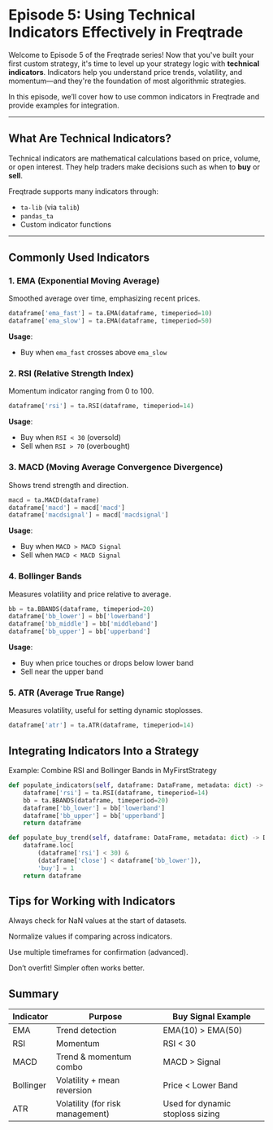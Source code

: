 # Episode 5: Using Technical Indicators Effectively in Freqtrade

Welcome to Episode 5 of the Freqtrade series! Now that you've built your first custom strategy, it's time to level up your strategy logic with **technical indicators**. Indicators help you understand price trends, volatility, and momentum—and they're the foundation of most algorithmic strategies.

In this episode, we’ll cover how to use common indicators in Freqtrade and provide examples for integration.

---

## What Are Technical Indicators?

Technical indicators are mathematical calculations based on price, volume, or open interest. They help traders make decisions such as when to **buy** or **sell**.

Freqtrade supports many indicators through:

- `ta-lib` (via `talib`)
- `pandas_ta`
- Custom indicator functions

---

## Commonly Used Indicators

### 1. **EMA (Exponential Moving Average)**

Smoothed average over time, emphasizing recent prices.

```python
dataframe['ema_fast'] = ta.EMA(dataframe, timeperiod=10)
dataframe['ema_slow'] = ta.EMA(dataframe, timeperiod=50)
```

**Usage**:
- Buy when `ema_fast` crosses above `ema_slow`

### 2. RSI (Relative Strength Index)
Momentum indicator ranging from 0 to 100.

```python
dataframe['rsi'] = ta.RSI(dataframe, timeperiod=14)
```

**Usage**:
- Buy when `RSI < 30` (oversold)
- Sell when `RSI > 70` (overbought)

### 3. MACD (Moving Average Convergence Divergence)
Shows trend strength and direction.

```python
macd = ta.MACD(dataframe)
dataframe['macd'] = macd['macd']
dataframe['macdsignal'] = macd['macdsignal']
```

**Usage**:
- Buy when `MACD > MACD Signal`
- Sell when `MACD < MACD Signal`

### 4. Bollinger Bands
Measures volatility and price relative to average.

```python
bb = ta.BBANDS(dataframe, timeperiod=20)
dataframe['bb_lower'] = bb['lowerband']
dataframe['bb_middle'] = bb['middleband']
dataframe['bb_upper'] = bb['upperband']
```

**Usage**:
- Buy when price touches or drops below lower band
- Sell near the upper band

### 5. ATR (Average True Range)
Measures volatility, useful for setting dynamic stoplosses.

```python
dataframe['atr'] = ta.ATR(dataframe, timeperiod=14)
```

## Integrating Indicators Into a Strategy
Example: Combine RSI and Bollinger Bands in MyFirstStrategy

```python
def populate_indicators(self, dataframe: DataFrame, metadata: dict) -> DataFrame:
    dataframe['rsi'] = ta.RSI(dataframe, timeperiod=14)
    bb = ta.BBANDS(dataframe, timeperiod=20)
    dataframe['bb_lower'] = bb['lowerband']
    dataframe['bb_upper'] = bb['upperband']
    return dataframe

def populate_buy_trend(self, dataframe: DataFrame, metadata: dict) -> DataFrame:
    dataframe.loc[
        (dataframe['rsi'] < 30) &
        (dataframe['close'] < dataframe['bb_lower']),
        'buy'] = 1
    return dataframe
```
## Tips for Working with Indicators
Always check for NaN values at the start of datasets.

Normalize values if comparing across indicators.

Use multiple timeframes for confirmation (advanced).

Don’t overfit! Simpler often works better.

## Summary
|Indicator	|Purpose	                        |Buy Signal Example                  |
|-----------|---------------------------------|------------------------------------|
|EMA	      |Trend detection	                |EMA(10) > EMA(50)                   |
|RSI	      |Momentum	                        |RSI < 30                            |
|MACD	      |Trend & momentum combo	          |MACD > Signal                       |
|Bollinger	|Volatility + mean reversion	    |Price < Lower Band                  |
|ATR	      |Volatility (for risk management)	|Used for dynamic stoploss sizing    |
